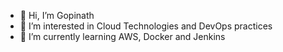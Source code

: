 - 👋 Hi, I’m Gopinath 
- 👀 I’m interested in Cloud Technologies and DevOps practices
- 🌱 I’m currently learning AWS, Docker and Jenkins

<!---
- 💞️ I’m looking to collaborate on ...
- 📫 How to reach me ... 
--->
<!---
gopinath45/gopinath45 is a ✨ special ✨ repository because its `README.md` (this file) appears on your GitHub profile.
You can click the Preview link to take a look at your changes.
--->
